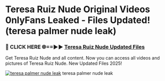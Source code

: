 # Teresa Ruiz Nude Original Videos 0nlyFans Leaked - Files Updated! (teresa palmer nude leak)

<h3>🔴 CLICK HERE 🌐==►► <a href="https://tinyurl.com/2p9ay9w9" rel="nofollow">Teresa Ruiz Nude Updated Files</a></h3>

Get Teresa Ruiz Nude and all content. Now you can access all videos and pictures of Teresa Ruiz Nude. New Updated Files 2025!

[![teresa palmer nude leak](https://i.imgur.com/KQgVmj3.gif)](https://tinyurl.com/2p9ay9w9)
teresa palmer nude leak